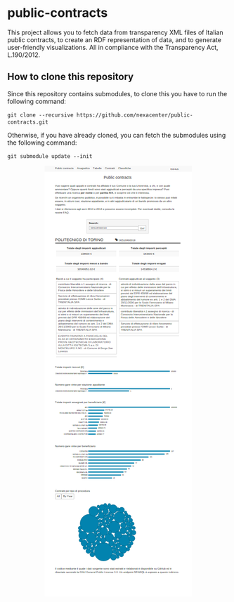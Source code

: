 # public-contracts
This project allows you to fetch data from transparency XML files of Italian public contracts, to create an RDF representation of data, and to generate user-friendly visualizations. All in compliance with the Transparency Act, L.190/2012.

## How to clone this repository

Since this repository contains submodules, to clone this you have to
run the following command:

    git clone --recursive https://github.com/nexacenter/public-contracts.git

Otherwise, if you have already cloned, you can fetch the submodules using
the following command:

    git submodule update --init

<p align="center"><img src="all.png" alt="Complete visualization" /></p>
